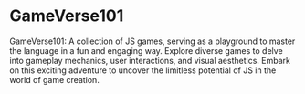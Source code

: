 # GameVerse101
GameVerse101: A collection of JS games, serving as a playground to master the language in a fun and engaging way. Explore diverse games to delve into gameplay mechanics, user interactions, and visual aesthetics. Embark on this exciting adventure to uncover the limitless potential of JS in the world of game creation.
